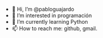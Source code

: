 - 👋 Hi, I’m @pabloguajardo
- 👀 I’m interested in programación
- 🌱 I’m currently learning Python
- 📫 How to reach me: github, gmail.

<!---
pabloguajardo/pabloguajardo is a ✨ special ✨ repository because its `README.md` (this file) appears on your GitHub profile.
You can click the Preview link to take a look at your changes.
--->
